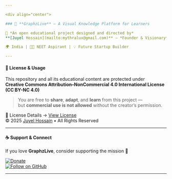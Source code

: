 ```yaml
---

<div align="center">

### 🧠 **GraphzLive** — A Visual Knowledge Platform for Learners

📘 *An open educational project designed and directed by*  
**[Juyel Hossain](mailto:mythralux@gmail.com)** — *Founder & Visionary*

🌍 India | 🧑‍🎓 NEET Aspirant | 💡 Future Startup Builder

---
```


#### 🪪 License & Usage

This repository and all its educational content are protected under  
**Creative Commons Attribution–NonCommercial 4.0 International License (CC BY-NC 4.0)**

> You are free to **share**, **adapt**, and **learn** from this project —  
> but **commercial use is not allowed** without the creator’s permission.

🧾 License Details → [View License](https://creativecommons.org/licenses/by-nc/4.0/)  
© 2025 [Juyel Hossain](mailto:mythralux@gmail.com) • All Rights Reserved

---

#### ☕ Support & Connect

If you love **GraphzLive**, consider supporting the mission 💖  

[![Donate](https://img.shields.io/badge/☕_Buy_Me_a_Coffee-blue?style=for-the-badge)](https://t.me/JuyelLive)  
[![Follow on GitHub](https://img.shields.io/github/followers/juyel-hossain?label=Follow%20on%20GitHub&style=for-the-badge)](https://github.com/juyel-dev)

---

</div>
